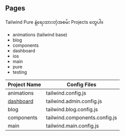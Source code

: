 ## Pages

Tailwind Pure နဲ့ရေးထားတဲ့အစမ်း Projects တွေပါ။

- animations (tailwind base)
- blog 
- components
- dashboard
- ios
- main
- pure
- testing

|Project Name|Config Files| 
|--|--|
|animations| tailwind.config.js|
|[dashboard](./readme/dashboard.md)| tailwind.admin.config.js|
|blog|tailwind.blog.config.js|
|components|tailwind.components.config.js|
|main|tailwind.main.config.js|


